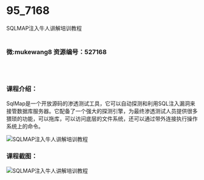 # 95_7168
SQLMAP注入牛人讲解培训教程
<br/></br>
<h3>微:mukewang8 资源编号：527168</h3>
<br/></br>
<h3>课程介绍：</h3>
<p>SqlMap是一个开放源码的渗透测试工具，它可以自动探测和利用SQL注入漏洞来接管数据库服务器。它配备了一个强大的探测引擎，为最终渗透测试人员提供很多猥琐的功能，可以拖库，可以访问底层的文件系统，还可以通过带外连接执行操作系统上的命令。</p>
<p><img src="https://www.ko996.com/wp-content/uploads/img/2019/09/2-66-300x177.png" alt="SQLMAP注入牛人讲解培训教程"></p>
<h3>课程截图：</h3>
<p><img src="https://www.ko996.com/wp-content/uploads/img/2019/09/1-52.png" alt="SQLMAP注入牛人讲解培训教程"></p>
